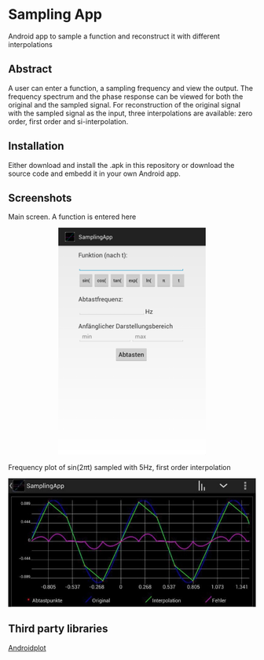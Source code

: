 # Sampling App
Android app to sample a function and reconstruct it with different interpolations

## Abstract
A user can enter a function, a sampling frequency and view the output. The frequency spectrum and
the phase response can be viewed for both the original and the sampled signal. For reconstruction of the original signal with the sampled signal as 
the input, three interpolations are available: zero order, first order and si-interpolation.

## Installation
Either download and install the .apk in this repository or download the source code and embedd it in your 
own Android app.

## Screenshots
Main screen. A function is entered here
<p align="center">
	<img src="img/screenshot1.png" width="300">
</p>

Frequency plot of sin(2$\pi$t) sampled with 5Hz, first order interpolation 
<p align="center">
	<img src="img/screenshot2.jpg" width="575">
</p>


## Third party libraries
[Androidplot](http://androidplot.com/)